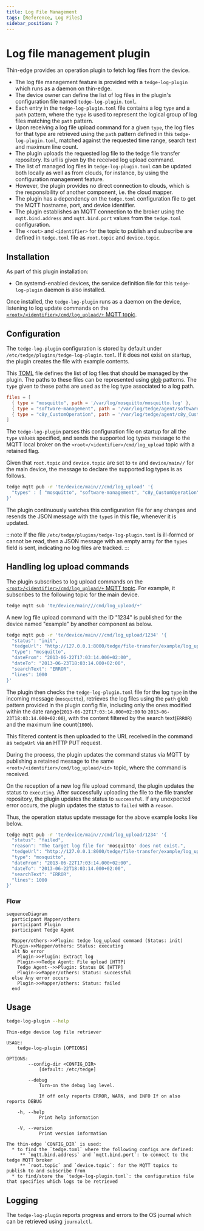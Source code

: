 ```yaml
---
title: Log File Management
tags: [Reference, Log Files]
sidebar_position: 7
---
```


# Log file management plugin

Thin-edge provides an operation plugin to fetch log files from the device.

* The log file management feature is provided with a `tedge-log-plugin` which runs as a daemon on thin-edge.
* The device owner can define the list of log files in the plugin's configuration file named `tedge-log-plugin.toml`.
* Each entry in the `tedge-log-plugin.toml` file contains a log `type` and a `path` pattern,
  where the `type` is used to represent the logical group of log files matching the `path` pattern.
* Upon receiving a log file upload command for a given `type`, 
  the log files for that type are retrieved using the `path` pattern defined in this `tedge-log-plugin.toml`,
  matched against the requested time range, search text and maximum line count.
* The plugin uploads the requested log file to the tedge file transfer repository.
  Its url is given by the received log upload command.
* The list of managed log files in `tedge-log-plugin.toml` can be updated both locally as well as from clouds, for instance, by using the configuration management feature.
* However, the plugin provides no direct connection to clouds, which is the responsibility of another component, i.e. the cloud mapper.
* The plugin has a dependency on the `tedge.toml` configuration file to get the MQTT hostname, port, and device identifier.
* The plugin establishes an MQTT connection to the broker using the `mqtt.bind.address` and `mqtt.bind.port` values from the `tedge.toml` configuration.
* The `<root>` and `<identifier>` for the topic to publish and subscribe are defined in `tedge.toml` file as `root.topic` and `device.topic`.

## Installation

As part of this plugin installation:
* On systemd-enabled devices, the service definition file for this `tedge-log-plugin` daemon is also installed.

Once installed, the `tedge-log-plugin` runs as a daemon on the device, listening to log update commands on the [`<root>/<identifier>/cmd/log_upload/+` MQTT topic](mqtt-api.md).

## Configuration

The `tedge-log-plugin` configuration is stored by default under `/etc/tedge/plugins/tedge-log-plugin.toml`. If it does not exist on startup, the plugin creates the file with example contents.

This [TOML](https://toml.io/en/) file defines the list of log files that should be managed by the plugin.
The paths to these files can be represented using [glob](https://en.wikipedia.org/wiki/Glob_(programming)) patterns.
The `type` given to these paths are used as the log type associated to a log path.

```toml title="file: /etc/tedge/plugins/tedge-log-plugin.toml"
files = [
  { type = "mosquitto", path = '/var/log/mosquitto/mosquitto.log' },
  { type = "software-management", path = '/var/log/tedge/agent/software-*' },
  { type = "c8y_CustomOperation", path = '/var/log/tedge/agent/c8y_CustomOperation/*' }
]
```

The `tedge-log-plugin` parses this configuration file on startup for all the `type` values specified,
and sends the supported log types message to the MQTT local broker on the `<root>/<identifier>/cmd/log_upload` topic with a retained flag.

Given that `root.topic` and `device.topic` are set to `te` and `device/main//` for the main device,
the message to declare the supported log types is as follows.

```sh te2mqtt
tedge mqtt pub -r 'te/device/main///cmd/log_upload' '{
  "types" : [ "mosquitto", "software-management", "c8y_CustomOperation" ]
}'
```

The plugin continuously watches this configuration file for any changes and resends the JSON message with the `type`s in this file,
whenever it is updated.

:::note
If the file `/etc/tedge/plugins/tedge-log-plugin.toml` is ill-formed or cannot be read,
then a JSON message with an empty array for the `types` field is sent, indicating no log files are tracked.
:::

## Handling log upload commands

The plugin subscribes to log upload commands on the [`<root>/<identifier>/cmd/log_upload/+` MQTT topic](mqtt-api.md).
For example, it subscribes to the following topic for the main device.

```sh te2mqtt
tedge mqtt sub 'te/device/main///cmd/log_upload/+'
```

A new log file upload command with the ID "1234" is published for the device named "example" by another component as below.

```sh te2mqtt
tedge mqtt pub -r 'te/device/main///cmd/log_upload/1234' '{
  "status": "init",
  "tedgeUrl": "http://127.0.0.1:8000/tedge/file-transfer/example/log_upload/mosquitto-1234",
  "type": "mosquitto",
  "dateFrom": "2013-06-22T17:03:14.000+02:00",
  "dateTo": "2013-06-23T18:03:14.000+02:00",
  "searchText": "ERROR",
  "lines": 1000
}'
```

The plugin then checks the `tedge-log-plugin.toml` file for the log `type` in the incoming message (`mosquitto`),
retrieves the log files using the `path` glob pattern provided in the plugin config file,
including only the ones modified within the date range(`2013-06-22T17:03:14.000+02:00` to `2013-06-23T18:03:14.000+02:00`),
with the content filtered by the search text(`ERROR`) and the maximum line count(`1000`).

This filtered content is then uploaded to the URL received in the command as `tedgeUrl` via an HTTP PUT request.

During the process, the plugin updates the command status via MQTT
by publishing a retained message to the same `<root>/<identifier>/cmd/log_upload/<id>` topic,
where the command is received.

On the reception of a new log file upload command, the plugin updates the status to `executing`.
After successfully uploading the file to the file transfer repository, the plugin updates the status to `successful`.
If any unexpected error occurs, the plugin updates the status to `failed` with a `reason`.

Thus, the operation status update message for the above example looks like below.

```sh te2mqtt
tedge mqtt pub -r 'te/device/main///cmd/log_upload/1234' '{
  "status": "failed",
  "reason": "The target log file for 'mosquitto' does not exist.",
  "tedgeUrl": "http://127.0.0.1:8000/tedge/file-transfer/example/log_upload/mosquitto-1234",
  "type": "mosquitto",
  "dateFrom": "2013-06-22T17:03:14.000+02:00",
  "dateTo": "2013-06-22T18:03:14.000+02:00",
  "searchText": "ERROR",
  "lines": 1000
}'
```

### Flow

```mermaid
sequenceDiagram
  participant Mapper/others
  participant Plugin
  participant Tedge Agent

  Mapper/others->>Plugin: tedge log_upload command (Status: init)
  Plugin->>Mapper/others: Status: executing
  alt No error
    Plugin->>Plugin: Extract log
    Plugin->>Tedge Agent: File upload [HTTP]
    Tedge Agent-->>Plugin: Status OK [HTTP]
    Plugin->>Mapper/others: Status: successful
  else Any error occurs
    Plugin->>Mapper/others: Status: failed
  end
```

## Usage

```sh
tedge-log-plugin --help
```

```run command="tedge-log-plugin --help" lang="text" title="Output"
Thin-edge device log file retriever

USAGE:
    tedge-log-plugin [OPTIONS]

OPTIONS:
        --config-dir <CONFIG_DIR>
            [default: /etc/tedge]

        --debug
            Turn-on the debug log level.

            If off only reports ERROR, WARN, and INFO If on also reports DEBUG

    -h, --help
            Print help information

    -V, --version
            Print version information

The thin-edge `CONFIG_DIR` is used:
  * to find the `tedge.toml` where the following configs are defined:
     ** `mqtt.bind.address` and `mqtt.bind.port`: to connect to the tedge MQTT broker
     ** `root.topic` and `device.topic`: for the MQTT topics to publish to and subscribe from
  * to find/store the `tedge-log-plugin.toml`: the configuration file that specifies which logs to be retrieved
```

## Logging

The `tedge-log-plugin` reports progress and errors to the OS journal which can be retrieved using `journalctl`.


